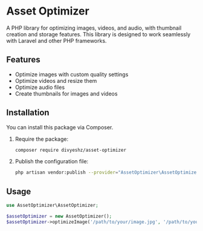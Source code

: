 # Asset Optimizer

A PHP library for optimizing images, videos, and audio, with thumbnail creation and storage features. This library is designed to work seamlessly with Laravel and other PHP frameworks.

## Features

- Optimize images with custom quality settings
- Optimize videos and resize them
- Optimize audio files
- Create thumbnails for images and videos

## Installation

You can install this package via Composer.

1. Require the package:

    ```sh
    composer require divyeshz/asset-optimizer
    ```

2. Publish the configuration file:

    ```sh
    php artisan vendor:publish --provider="AssetOptimizer\AssetOptimizerServiceProvider"
    ```

## Usage

```php
use AssetOptimizer\AssetOptimizer;

$assetOptimizer = new AssetOptimizer();
$assetOptimizer->optimizeImage('/path/to/your/image.jpg', '/path/to/your/destination/image.jpg');
